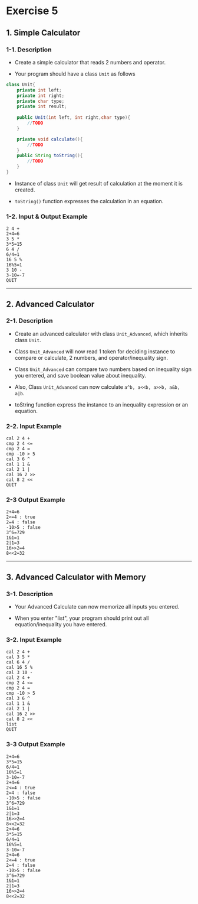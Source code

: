 # Exercise 5

## 1. Simple Calculator

### 1-1. Description

- Create a simple calculator that reads 2 numbers and operator.

- Your program should have a class `Unit` as follows

```java
class Unit{
	private int left;
	private int right;
	private char type;
	private int result;
	
	public Unit(int left, int right,char type){
		//TODO
	}

	private void calculate(){
		//TODO
	}
	public String toString(){
		//TODO
	}
}
```

- Instance of class `Unit` will get result of calculation at the moment it is created.

- `toString()` function expresses the calculation in an equation.



### 1-2. Input & Output Example

	2 4 +
	2+4=6
	3 5 *
	3*5=15
	6 4 /
	6/4=1
	16 5 %
	16%5=1
	3 10 -
	3-10=-7
	QUIT


---


## 2. Advanced Calculator

### 2-1. Description

- Create an advanced calculator with class `Unit_Advanced`, which inherits class `Unit`.

- Class `Unit_Advanced` will now read 1 token for deciding instance to compare or calculate, 2 numbers, and operator/inequality sign.

- Class `Unit_Advanced` can compare two numbers based on inequality sign you entered, and save boolean value about inequality.

- Also, Class `Unit_Advanced` can now calculate `a^b, a<<b, a>>b, a&b, a|b`. 

- toString function express the instance to an inequality expression or an equation.


### 2-2. Input Example

	cal 2 4 +
	cmp 2 4 <=
	cmp 2 4 =
	cmp -10 > 5
	cal 3 6 ^
	cal 1 1 &
	cal 2 1 |
	cal 16 2 >>
	cal 8 2 <<
	QUIT


### 2-3 Output Example

	2+4=6
	2<=4 : true
	2=4 : false
	-10>5 : false
	3^6=729
	1&1=1
	2|1=3
	16>>2=4
	8<<2=32


---


## 3. Advanced Calculator with Memory

### 3-1. Description

- Your Advanced Calculate can now memorize all inputs you entered.

- When you enter "list", your program should print out all equation/inequality you have entered.


### 3-2. Input  Example

	cal 2 4 +
	cal 3 5 *
	cal 6 4 /
	cal 16 5 %
	cal 3 10 -
	cal 2 4 +
	cmp 2 4 <=
	cmp 2 4 =
	cmp -10 > 5
	cal 3 6 ^
	cal 1 1 &
	cal 2 1 |
	cal 16 2 >>
	cal 8 2 <<
	list
	QUIT


### 3-3 Output Example

	2+4=6
	3*5=15
	6/4=1
	16%5=1
	3-10=-7
	2+4=6
	2<=4 : true
	2=4 : false
	-10>5 : false
	3^6=729
	1&1=1
	2|1=3
	16>>2=4
	8<<2=32
	2+4=6
	3*5=15
	6/4=1
	16%5=1
	3-10=-7
	2+4=6
	2<=4 : true
	2=4 : false
	-10>5 : false
	3^6=729
	1&1=1
	2|1=3
	16>>2=4
	8<<2=32
